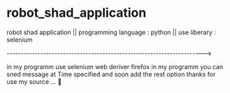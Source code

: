 # robot_shad_application
robot shad application || programming language : python || use liberary : selenium

---------------------------------------------------------------------->

in my programm use selenium web deriver firefox 
in my programm you can sned message at Time specified and soon 
add the rest option 
thanks for use my source ... 🎈
